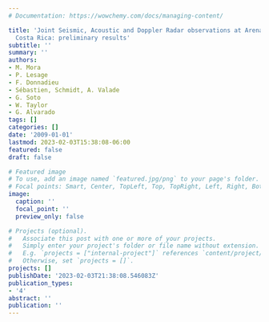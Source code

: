 ```yaml
---
# Documentation: https://wowchemy.com/docs/managing-content/

title: 'Joint Seismic, Acoustic and Doppler Radar observations at Arenal Volcano,
  Costa Rica: preliminary results'
subtitle: ''
summary: ''
authors:
- M. Mora
- P. Lesage
- F. Donnadieu
- Sébastien, Schmidt, A. Valade
- G. Soto
- W. Taylor
- G. Alvarado
tags: []
categories: []
date: '2009-01-01'
lastmod: 2023-02-03T15:38:08-06:00
featured: false
draft: false

# Featured image
# To use, add an image named `featured.jpg/png` to your page's folder.
# Focal points: Smart, Center, TopLeft, Top, TopRight, Left, Right, BottomLeft, Bottom, BottomRight.
image:
  caption: ''
  focal_point: ''
  preview_only: false

# Projects (optional).
#   Associate this post with one or more of your projects.
#   Simply enter your project's folder or file name without extension.
#   E.g. `projects = ["internal-project"]` references `content/project/deep-learning/index.md`.
#   Otherwise, set `projects = []`.
projects: []
publishDate: '2023-02-03T21:38:08.546083Z'
publication_types:
- '4'
abstract: ''
publication: ''
---
```

